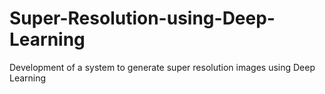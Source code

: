 # Super-Resolution-using-Deep-Learning
Development of a system to generate super resolution images using Deep Learning
